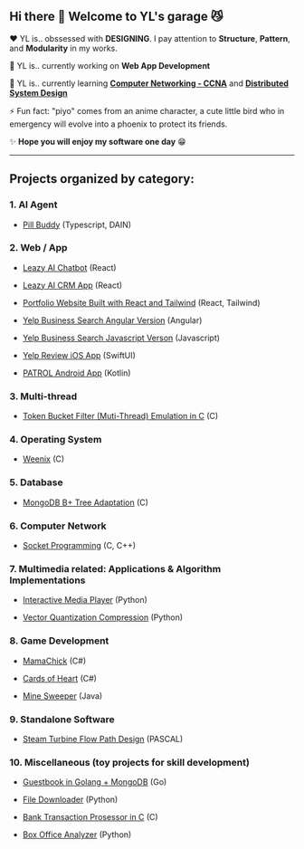 ## Hi there 👋 Welcome to YL's garage :smirk_cat:

:heart:  YL is.. obssessed with **DESIGNING**. I pay attention to **Structure**, **Pattern**, and **Modularity** in my works.

🔭  YL is.. currently working on **Web App Development**

🌱  YL is.. currently learning **[Computer Networking - CCNA](https://www.youtube.com/watch?v=H8W9oMNSuwo&list=PLxbwE86jKRgMpuZuLBivzlM8s2Dk5lXBQ)** and **[Distributed System Design](https://www.amazon.com/Designing-Data-Intensive-Applications-Reliable-Maintainable/dp/1449373321)**

⚡  Fun fact: "piyo" comes from an anime character, a cute little bird who in emergency will evolve into a phoenix to protect its friends.

✨  **Hope you will enjoy my software one day** :grin:

---

## Projects organized by category:

### 1. AI Agent
- [Pill Buddy](https://github.com/pppiyo/PillBuddy) (Typescript, DAIN)
  
### 2. Web / App

- [Leazy AI Chatbot](https://www.leazy.ai/) (React)

- [Leazy AI CRM App](https://github.com/roundblock-randd/leazyai-crm) (React)
  
- [Portfolio Website Built with React and Tailwind](https://github.com/pppiyo/WebDevelopment/tree/master/Portfolio_Website) (React, Tailwind)

- [Yelp Business Search Angular Version](https://github.com/pppiyo/Yelp_Business_Search_Angular) (Angular)

- [Yelp Business Search Javascript Verson](https://github.com/pppiyo/Yelp_Business_Search_Vanilla_JS) (Javascript)

- [Yelp Review iOS App](https://github.com/pppiyo/Yelp_Business_Review_iOS) (SwiftUI)

- [PATROL Android App](https://github.com/pppiyo/PATROL) (Kotlin)

### 3. Multi-thread
- [Token Bucket Filter (Muti-Thread) Emulation in C](https://github.com/pppiyo/token_bucket) (C)

### 4. Operating System
- [Weenix](https://github.com/pppiyo/Weenix) (C)

### 5. Database
- [MongoDB B+ Tree Adaptation](https://github.com/pppiyo/CSCI550_mongo) (C)
   
### 6. Computer Network
- [Socket Programming](https://github.com/pppiyo/Socket) (C, C++)

### 7. Multimedia related: Applications & Algorithm Implementations
- [Interactive Media Player](https://github.com/pppiyo/Interactive_Media_Player) (Python)

- [Vector Quantization Compression](https://github.com/pppiyo/Vector_Quantization_Compression) (Python)

### 8. Game Development
- [MamaChick](https://github.com/pppiyo/MamaChick_v2.0) (C#)

- [Cards of Heart](https://www.cardsofheart.com/) (C#)

- [Mine Sweeper](https://github.com/pppiyo/Mine_Sweeper) (Java)

### 9. Standalone Software
- [Steam Turbine Flow Path Design](https://github.com/pppiyo/STFPD) (PASCAL)

### 10. Miscellaneous (toy projects for skill development)
- [Guestbook in Golang + MongoDB](https://github.com/pppiyo/Guestbook) (Go)

- [File Downloader](https://github.com/pppiyo/File_Downloader) (Python)

- [Bank Transaction Prosessor in C](https://github.com/pppiyo/Bank_Transaction_Prosessor) (C)

- [Box Office Analyzer](https://github.com/pppiyo/box_office_analyzer) (Python)


<!--
⚡ Fun fact: The goofy name "pppiyo" comes from an anime character who in emergency will evolve into a phoenix to protect its friends. Like Pichachu, the language it speaks is simply the word "piyo".
[image](https://github.com/pppiyo/pppiyo/assets/31379013/c3d67870-1103-40c3-8a67-acaf1486e3fe)-->



<!--
**pppiyo/pppiyo** is a ✨ _special_ ✨ repository because its `README.md` (this file) appears on your GitHub profile.

Here are some ideas to get you started:

- 🔭 I’m currently working on ...
- 🌱 I’m currently learning ...
- 👯 I’m looking to collaborate on ...
- 🤔 I’m looking for help with ...
- 💬 Ask me about ...
- 📫 How to reach me: ...
- 😄 Pronouns: ...
- 
-->
